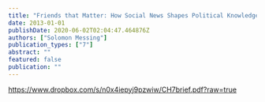 ```yaml
---
title: "Friends that Matter: How Social News Shapes Political Knowledge, Attitudes, and Behavior"
date: 2013-01-01
publishDate: 2020-06-02T02:04:47.464876Z
authors: ["Solomon Messing"]
publication_types: ["7"]
abstract: ""
featured: false
publication: ""
---
```


https://www.dropbox.com/s/n0x4iepyj9pzwiw/CH7brief.pdf?raw=true